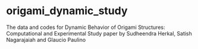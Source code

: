 # origami_dynamic_study
The data and codes for Dynamic Behavior of Origami Structures: Computational and Experimental Study paper by Sudheendra Herkal, Satish Nagarajaiah and Glaucio Paulino
